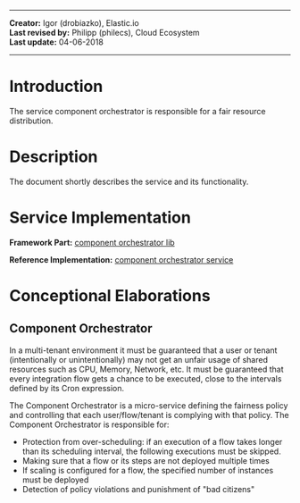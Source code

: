 
---

**Creator:** Igor (drobiazko), Elastic.io <br>
**Last revised by:** Philipp (philecs), Cloud Ecosystem <br>
**Last update:** 04-06-2018

---

# Introduction

The service component orchestrator is responsible for a fair resource distribution.

# Description

The document shortly describes the service and its functionality.

# Service Implementation

**Framework Part:** [component orchestrator lib](https://github.com/openintegrationhub/openintegrationhub/tree/master/lib/component-orchestrator)

**Reference Implementation:** [component orchestrator service](https://github.com/openintegrationhub/openintegrationhub/tree/master/services/component-orchestrator)

# Conceptional Elaborations

## Component Orchestrator

In a multi-tenant environment it must be guaranteed that a user or tenant
(intentionally or unintentionally) may not get an unfair usage of shared
resources such as CPU, Memory, Network, etc. It must be guaranteed that
every integration flow gets a chance to be executed, close to the intervals
defined by its Cron expression.

The Component Orchestrator is a micro-service defining the fairness policy
and controlling that each user/flow/tenant is complying with that policy.
The Component Orchestrator is responsible for:

* Protection from over-scheduling: if an execution of a flow takes longer than its scheduling interval, the following executions must be skipped.
* Making sure that a flow or its steps are not deployed multiple times
* If scaling is configured for a flow, the specified number of instances must be deployed
* Detection of policy violations and punishment of "bad citizens"
